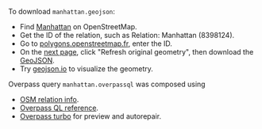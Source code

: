 
To download `manhattan.geojson`:

 - Find [Manhattan](https://www.openstreetmap.org/search?query=manhattan) on OpenStreetMap.
 - Get the ID of the relation, such as Relation: Manhattan (8398124).
 - Go to [polygons.openstreetmap.fr](http://polygons.openstreetmap.fr/), enter the ID.
 - On the [next page](http://polygons.openstreetmap.fr/?id=8398124), click "Refresh original geometry", then download the [GeoJSON](http://polygons.openstreetmap.fr/get_geojson.py?id=8398124&params=0).
 - Try [geojson.io](http://geojson.io/#map=12/40.7823/-73.9767) to visualize the geometry. 


Overpass query `manhattan.overpassql` was composed using 

 - [OSM relation info](https://www.openstreetmap.org/relation/8398124).
 - [Overpass QL reference](https://wiki.openstreetmap.org/wiki/Overpass_API/Overpass_QL).
 - [Overpass turbo](https://overpass-turbo.eu) for preview and autorepair.
 